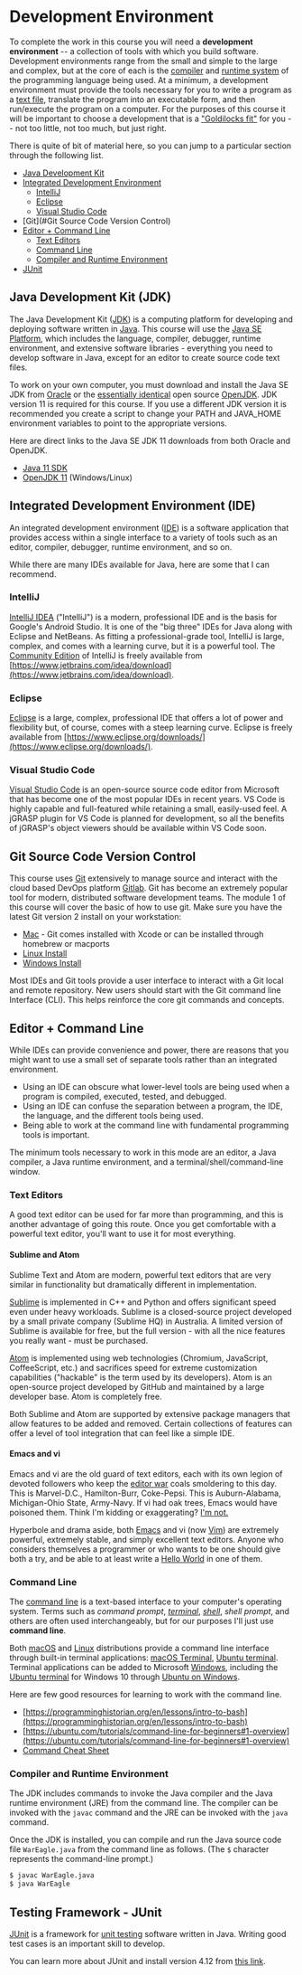 # Development Environment

To complete the work in this course you will need a **development
environment** -- a collection of tools with which you build software.
Development environments range from the small and simple to the large and
complex, but at the core of each is the
[compiler](https://en.wikipedia.org/wiki/Compiler) and
[runtime system](https://en.wikipedia.org/wiki/Runtime_system) of the programming
language being used. At a minimum, a development environment must provide the
tools necessary for you to write a program as a
[text file](https://en.wikipedia.org/wiki/Text_file), translate the program into an
executable form, and then run/execute the program on a computer. For the
purposes of this course it will be important to choose a development that is a
["Goldilocks fit"](https://en.wikipedia.org/wiki/Goldilocks_principle) for you
-- not too little, not too much, but just right.

There is quite of bit of material here, so you can jump to a particular section through the following list.

- [Java Development Kit](#java-development-kit-jdk)
- [Integrated Development Environment](#integrated-development-environment-ide)
    - [IntelliJ](#intellij)
    - [Eclipse](#eclipse)
    - [Visual Studio Code](#visual-studio-code)
- [Git](#Git Source Code Version Control)
- [Editor + Command Line](#editor--command-line)
    - [Text Editors](#text-editors)
    - [Command Line](#command-line)
    - [Compiler and Runtime Environment](#compiler-and-runtime-environment)
- [JUnit](#testing-framework---junit)



## Java Development Kit (JDK)

The Java Development Kit
([JDK](https://en.wikipedia.org/wiki/Java_Development_Kit)) is a computing
platform for developing and deploying software written in
[Java](https://en.wikipedia.org/wiki/Java_(programming_language)). This course
will use the [Java SE
Platform](https://www.oracle.com/java/technologies/platform-glance.html),
which includes the language, compiler, debugger, runtime environment, and
extensive software libraries - everything you need to develop software in
Java, except for an editor to create source code text files.

To work on your own computer, you must download and install the Java SE JDK
from
[Oracle](https://www.oracle.com/technetwork/java/javase/overview/index.html)
or the [essentially identical](https://blogs.oracle.com/java-platform-group/oracle-jdk-releases-for-java-11-and-later)
open source [OpenJDK](https://openjdk.java.net/). JDK version 11 is required for this course. If you use a different JDK version it is recommended you create a script to change your PATH and JAVA_HOME environment variables to point to the appropriate versions.  

Here are direct links to the Java SE JDK 11 downloads from both Oracle and OpenJDK.

- [Java 11 SDK](https://www.oracle.com/java/technologies/javase/jdk11-archive-downloads.html)
- [OpenJDK 11](https://jdk.java.net/java-se-ri/11) (Windows/Linux)

## Integrated Development Environment (IDE)

An integrated development environment
([IDE](https://en.wikipedia.org/wiki/Integrated_development_environment)) is a
software application that provides access within a single interface to a
variety of tools such as an editor, compiler, debugger, runtime environment,
and so on.

While there are many IDEs available for Java, here are some that I can recommend.

### IntelliJ

[IntelliJ IDEA](https://www.jetbrains.com/idea/) ("IntelliJ") is a modern,
professional IDE and is the basis for Google's Android Studio. It is one of the "big
three" IDEs for Java along with Eclipse and NetBeans. As fitting a professional-grade
tool, IntelliJ is large, complex, and comes with a learning curve, but it is a
powerful tool.
The [Community Edition](https://www.jetbrains.org/pages/viewpage.action?pageId=983211)
of IntelliJ is freely available
from [https://www.jetbrains.com/idea/download](https://www.jetbrains.com/idea/download).

### Eclipse

[Eclipse](https://www.eclipse.org/) is a large, complex, professional IDE that
offers a lot of power and flexibility but, of course, comes with a steep learning
curve. Eclipse is freely available
from [https://www.eclipse.org/downloads/](https://www.eclipse.org/downloads/).


### Visual Studio Code

[Visual Studio Code](https://code.visualstudio.com/) is an open-source source
code editor from Microsoft that has become one of the most popular IDEs in
recent years. VS Code is highly capable and full-featured while retaining a
small, easily-used feel. A jGRASP plugin for VS Code is planned for development,
so all the benefits of jGRASP's object viewers should be available within VS
Code soon.

## Git Source Code Version Control

This course uses [Git](https://git-scm.com/) extensively to manage source and interact with the cloud based DevOps platform [Gitlab](https://www.gitlb.com). Git has become an extremely popular tool for modern, distributed software development teams. The module 1 of this course will cover the basic of how to use git.  Make sure you have the latest Git version 2 install on your workstation:

- [Mac](https://git-scm.com/download/mac) - Git comes installed with Xcode or can be installed through homebrew or macports
- [Linux Install](https://git-scm.com/download/linux)
- [Windows Install](https://git-scm.com/download/win)

Most IDEs and Git tools provide a user interface to interact with a Git local and remote repository.  New users should start with the Git command line Interface (CLI). This helps reinforce the core git commands and concepts.  

## Editor + Command Line

While IDEs can provide convenience and power, there are reasons that you might
want to use a small set of separate tools rather than an integrated
environment.

- Using an IDE can obscure what lower-level tools are being used when a program
  is compiled, executed, tested, and debugged.
- Using an IDE can confuse the separation between a program, the IDE, the
  language, and the different tools being used.
- Being able to work at the command line with fundamental programming tools is
  important.

The minimum tools necessary to work in this mode are an editor, a Java
compiler, a Java runtime environment, and a terminal/shell/command-line
window.

### Text Editors

A good text editor can be used for far more than programming, and this is
another advantage of going this route. Once you get comfortable with a
powerful text editor, you'll want to use it for most everything.

#### Sublime and Atom

Sublime Text and Atom are modern, powerful text editors that are very similar
in functionality but dramatically different in implementation.

[Sublime](https://www.sublimetext.com/) is implemented in C++ and Python and
offers significant speed even under heavy workloads. Sublime is a
closed-source project developed by a small private company (Sublime HQ) in
Australia. A limited version of Sublime is available for free, but the full
version - with all the nice features you really want - must be purchased.

[Atom](https://atom.io/) is implemented using web technologies  (Chromium,
JavaScript, CoffeeScript, etc.) and sacrifices speed for extreme customization
capabilities ("hackable" is the term used by its developers). Atom is an
open-source project developed by GitHub and maintained by a large developer
base. Atom is completely free.

Both Sublime and Atom are supported by extensive package managers that allow
features to be added and removed. Certain collections of features can offer a
level of tool integration that can feel like a simple IDE.

#### Emacs and vi

Emacs and vi are the old guard of text editors, each with its own legion of
devoted followers who keep the [editor
war](https://en.wikipedia.org/wiki/Editor_war) coals smoldering to this day.
This is Marvel-D.C., Hamilton-Burr, Coke-Pepsi.  This is Auburn-Alabama,
Michigan-Ohio State, Army-Navy. If vi had oak trees, Emacs would have poisoned
them. Think I'm kidding or exaggerating?  [I'm
not.](https://www.emacswiki.org/emacs/ChurchOfEmacs)

Hyperbole and drama aside, both [Emacs](https://www.gnu.org/software/emacs/) and
vi (now [Vim](https://www.vim.org/)) are extremely powerful, extremely stable,
and simply excellent text editors. Anyone who considers themselves a programmer
or who wants to be one should give both a try, and be able to at least write a
[Hello World](https://en.wikipedia.org/wiki/%22Hello,_World!%22_program) in
one of them.


### Command Line

The [command line](https://en.wikipedia.org/wiki/Command-line_interface) is a
text-based interface to your computer's operating system. Terms such as *command
prompt*,
*[terminal](https://askubuntu.com/questions/506510/what-is-the-difference-between-terminal-console-shell-and-command-line/506628#506628)*,
*[shell](https://en.wikipedia.org/wiki/Shell_%28computing%29#Text_.28CLI.29_shells)*,
*shell prompt*, and others are often used interchangeably, but for our purposes
I'll just use **command line**.

Both [macOS](https://www.apple.com/macos/) and
[Linux](https://www.linuxfoundation.org/projects/linux/)
distributions provide a command line interface through built-in terminal applications:
[macOS Terminal](https://support.apple.com/guide/terminal/welcome/mac),
[Ubuntu terminal](https://ubuntu.com/tutorials/command-line-for-beginners#1-overview).
Terminal applications can be added to
Microsoft [Windows](https://www.microsoft.com/en-us/windows),
including the
[Ubuntu terminal](https://ubuntu.com/tutorials/tutorial-ubuntu-on-windows#1-overview)
for Windows 10
through [Ubuntu on Windows](https://www.microsoft.com/en-us/p/ubuntu/9nblggh4msv6?activetab=pivot:overviewtab).

Here are few good resources for learning to work with the command line.

- [https://programminghistorian.org/en/lessons/intro-to-bash](https://programminghistorian.org/en/lessons/intro-to-bash)
- [https://ubuntu.com/tutorials/command-line-for-beginners#1-overview](https://ubuntu.com/tutorials/command-line-for-beginners#1-overview)
- [Command Cheat Sheet](https://i.redd.it/55848efsjsg21.jpg)

### Compiler and Runtime Environment

The JDK includes commands to invoke the Java compiler and the Java runtime
environment (JRE) from the command line. The compiler can be invoked with the
`javac` command and the JRE can be invoked with the `java` command.

Once the JDK is installed, you can compile and run the Java source code file
`WarEagle.java` from the command line as follows. (The `$` character represents
the command-line prompt.)

```bash
$ javac WarEagle.java
$ java WarEagle
```

## Testing Framework - JUnit

[JUnit](https://en.wikipedia.org/wiki/JUnit) is a framework for [unit
testing](https://en.wikipedia.org/wiki/Unit_testing) software written in Java.
Writing good test cases is an important skill to develop.

You can learn more about JUnit and install version 4.12 from [this
link](https://junit.org/junit4/).

